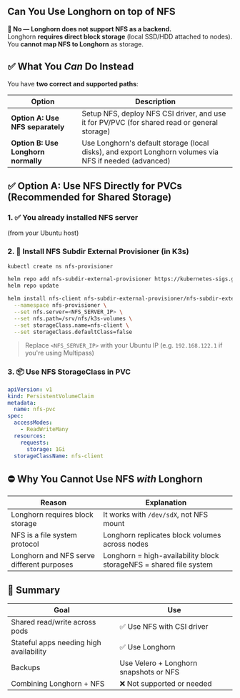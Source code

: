 ## Can You Use Longhorn on top of NFS

**🔴 No — Longhorn does not support NFS as a backend.**  
Longhorn **requires direct block storage** (local SSD/HDD attached to nodes).  
You **cannot map NFS to Longhorn** as storage.
## ✅ What You _Can_ Do Instead

You have **two correct and supported paths**:

|Option|Description|
|---|---|
|**Option A: Use NFS separately**|Setup NFS, deploy NFS CSI driver, and use it for PV/PVC (for shared read or general storage)|
|**Option B: Use Longhorn normally**|Use Longhorn's default storage (local disks), and export Longhorn volumes via NFS if needed (advanced)|
## ✅ Option A: Use NFS Directly for PVCs (Recommended for Shared Storage)

### 1. ✅ You already installed NFS server

(from your Ubuntu host)

### 2. 🔽 Install NFS Subdir External Provisioner (in K3s)

```bash
kubectl create ns nfs-provisioner

helm repo add nfs-subdir-external-provisioner https://kubernetes-sigs.github.io/nfs-subdir-external-provisioner
helm repo update

helm install nfs-client nfs-subdir-external-provisioner/nfs-subdir-external-provisioner \
  --namespace nfs-provisioner \
  --set nfs.server=<NFS_SERVER_IP> \
  --set nfs.path=/srv/nfs/k3s-volumes \
  --set storageClass.name=nfs-client \
  --set storageClass.defaultClass=false
```

> Replace `<NFS_SERVER_IP>` with your Ubuntu IP (e.g. `192.168.122.1` if you're using Multipass)

### 3. 📦 Use NFS StorageClass in PVC
```yaml
apiVersion: v1
kind: PersistentVolumeClaim
metadata:
  name: nfs-pvc
spec:
  accessModes:
    - ReadWriteMany
  resources:
    requests:
      storage: 1Gi
  storageClassName: nfs-client
```

## ⛔ Why You Cannot Use NFS _with_ Longhorn

|Reason|Explanation|
|---|---|
|Longhorn requires block storage|It works with `/dev/sdX`, not NFS mount|
|NFS is a file system protocol|Longhorn replicates block volumes across nodes|
|Longhorn and NFS serve different purposes|Longhorn = high-availability block storageNFS = shared file system|

## 🧠 Summary

| Goal                                    | Use                                    |
| --------------------------------------- | -------------------------------------- |
| Shared read/write across pods           | ✅ Use NFS with CSI driver              |
| Stateful apps needing high availability | ✅ Use Longhorn                         |
| Backups                                 | Use Velero + Longhorn snapshots or NFS |
| Combining Longhorn + NFS                | ❌ Not supported or needed              |